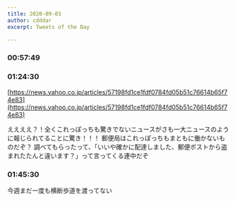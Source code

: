 ```yaml
---
title: 2020-09-03
author: cdddar
excerpt: Tweets of the Day

---
```


### 00:57:49

<script type="application/javascript" src="https://embed.nicovideo.jp/watch/sm37458477/script?w=640&h=360"></script>

### 01:24:30

[https://news.yahoo.co.jp/articles/57198fd1ce1fdf0784fd05b51c76614b65f74e83](https://news.yahoo.co.jp/articles/57198fd1ce1fdf0784fd05b51c76614b65f74e83)

ええええ？！全くこれっぽっちも驚きでないニュースがさも一大ニュースのように報じられてることに驚き！！！
郵便局はこれっぽっちもまともに働かないものだぞ？
調べてもらったって、「いいや確かに配達しました、郵便ポストから盗まれたたんと違います？」って言ってくる連中だぞ

### 01:45:30

今週まだ一度も横断歩道を渡ってない

